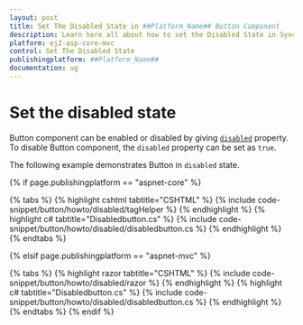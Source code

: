```yaml
---
layout: post
title: Set The Disabled State in ##Platform_Name## Button Component
description: Learn here all about how to set the Disabled State in Syncfusion ##Platform_Name## Button component of Syncfusion Essential JS 2 and more.
platform: ej2-asp-core-mvc
control: Set The Disabled State
publishingplatform: ##Platform_Name##
documentation: ug
---
```



# Set the disabled state

Button component can be enabled or disabled by giving [`disabled`](https://help.syncfusion.com/cr/aspnetcore-js2/Syncfusion.EJ2.Buttons.Button.html#Syncfusion_EJ2_Buttons_Button_Disabled) property. To disable Button component, the `disabled` property can be set as `true`.

The following example demonstrates Button in `disabled` state.

{% if page.publishingplatform == "aspnet-core" %}

{% tabs %}
{% highlight cshtml tabtitle="CSHTML" %}
{% include code-snippet/button/howto/disabled/tagHelper %}
{% endhighlight %}
{% highlight c# tabtitle="Disabledbutton.cs" %}
{% include code-snippet/button/howto/disabled/disabledbutton.cs %}
{% endhighlight %}
{% endtabs %}

{% elsif page.publishingplatform == "aspnet-mvc" %}

{% tabs %}
{% highlight razor tabtitle="CSHTML" %}
{% include code-snippet/button/howto/disabled/razor %}
{% endhighlight %}
{% highlight c# tabtitle="Disabledbutton.cs" %}
{% include code-snippet/button/howto/disabled/disabledbutton.cs %}
{% endhighlight %}
{% endtabs %}
{% endif %}

